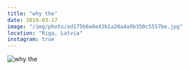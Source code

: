 ```yaml
---
title: "why the"
date: 2019-03-17
image: "/img/photo/ad175b6e8e43b1a20a4a9b350c5557be.jpg"
location: "Riga, Latvia"
instagram: true
---
```


![why the](/img/photo/ad175b6e8e43b1a20a4a9b350c5557be.jpg)
